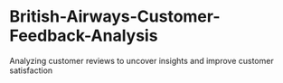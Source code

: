 # British-Airways-Customer-Feedback-Analysis
Analyzing customer reviews to uncover insights and improve customer satisfaction
